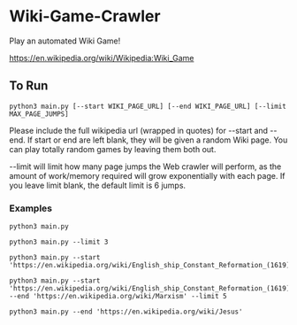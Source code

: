 # Wiki-Game-Crawler

Play an automated Wiki Game!

https://en.wikipedia.org/wiki/Wikipedia:Wiki_Game

## To Run
```
python3 main.py [--start WIKI_PAGE_URL] [--end WIKI_PAGE_URL] [--limit MAX_PAGE_JUMPS]
```
Please include the full wikipedia url (wrapped in quotes) for --start and --end. If start or end are left blank, they will be given a random Wiki page. You can play totally random games by leaving them both out.

--limit will limit how many page jumps the Web crawler will perform, as the amount of work/memory required will grow exponentially with each page. If you leave limit blank, the default limit is 6 jumps.

### Examples
```
python3 main.py
```
```
python3 main.py --limit 3
```
```
python3 main.py --start 'https://en.wikipedia.org/wiki/English_ship_Constant_Reformation_(1619)'
```
```
python3 main.py --start 'https://en.wikipedia.org/wiki/English_ship_Constant_Reformation_(1619)' --end 'https://en.wikipedia.org/wiki/Marxism' --limit 5
```
```
python3 main.py --end 'https://en.wikipedia.org/wiki/Jesus'
```
